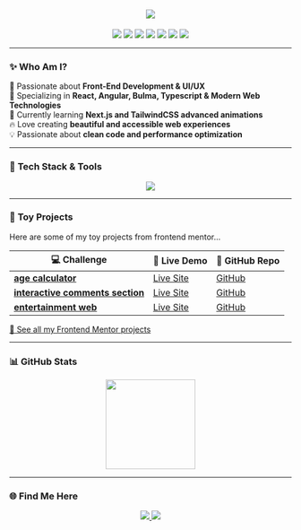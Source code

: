 <h1 align="center">
  <img src="https://readme-typing-svg.herokuapp.com?font=Orbitron&size=35&duration=4000&color=00FFFF&center=true&vCenter=true&width=800&height=50&lines=Hey,+I+am+Ellie+👩🏻‍💻;Turning+Designs+Into+Reality+😃;Always+Learning+New+Technologies+🔥" />
</h1>

<p align="center">
  <img src="https://img.shields.io/badge/React-%2361DAFB.svg?style=for-the-badge&logo=react&logoColor=black" />
  <img src="https://img.shields.io/badge/Angular-%23DD0031.svg?style=for-the-badge&logo=angular&logoColor=white" />
  <img src="https://img.shields.io/badge/TypeScript-%233178C6.svg?style=for-the-badge&logo=typescript&logoColor=white" />  
  <img src="https://img.shields.io/badge/Bulma-%2300D1B2.svg?style=for-the-badge&logo=bulma&logoColor=white" />
  <img src="https://img.shields.io/badge/TailwindCSS-%2306B6D4.svg?style=for-the-badge&logo=tailwindcss&logoColor=white" />
  <img src="https://img.shields.io/badge/HTML5-%23E34F26.svg?style=for-the-badge&logo=html5&logoColor=white" />
  <img src="https://img.shields.io/badge/CSS3-%231572B6.svg?style=for-the-badge&logo=css3&logoColor=white" />
</p>

---

### ✨ **Who Am I?**
 🚀 Passionate about **Front-End Development & UI/UX** <br/>
 🎨 Specializing in **React, Angular, Bulma, Typescript & Modern Web Technologies** <br/>
 🌱 Currently learning **Next.js and TailwindCSS advanced animations** <br/>
 🔥 Love creating **beautiful and accessible web experiences** <br/>
 💡 Passionate about **clean code and performance optimization** <br/>

---

### 🎨 **Tech Stack & Tools**
<p align="center">
  <img src="https://skillicons.dev/icons?i=html,css,js,ts,react,nextjs,tailwind,figma,vscode,git,github" />
</p>

---

### 🚀 **Toy Projects**

Here are some of my toy projects from frontend mentor...

| 💻 Challenge | 🚀 Live Demo | 📌 GitHub Repo |
|-------------|------------|--------------|
| **[age calculator](https://www.frontendmentor.io/solutions/age-calculator-using-react-bulma-3brmIHNQBm)** | [Live Site](https://elliekoooo.github.io/frontend-mentor-challenges/age-calculator-app/) | [GitHub](https://github.com/elliekoooo/frontend-mentor-challenges/tree/develop_ellie/age-calculator-app) |
| **[interactive comments section](https://www.frontendmentor.io/solutions/interactive-comments-section-CqJnCPz0Mc)** | [Live Site](https://elliekoooo.github.io/frontend-mentor-challenges/interactive-comments-section/) | [GitHub](https://github.com/elliekoooo/frontend-mentor-challenges/tree/develop_ellie/interactive-comments-section) |
| **[entertainment web](https://www.frontendmentor.io/solutions/entertainment-webapp-k1NU4JKoc4)** | [Live Site](https://elliekoooo.github.io/frontend-mentor-challenges/entertainment-webapp/) | [GitHub](https://github.com/elliekoooo/frontend-mentor-challenges/tree/develop/entertainment-webapp) |

[🔗 See all my Frontend Mentor projects](https://www.frontendmentor.io/profile/elliekoooo)

---

### 📊 **GitHub Stats**
<p align="center">
   <img src="https://github-readme-stats.vercel.app/api/top-langs/?username=elliekoooo&layout=compact&hide_border=true&theme=tokyonight" height="160" />
</p>

---

### 🌐 **Find Me Here**
<p align="center">
  <a href="https://elliekoooo.github.io/#projects" target="blank">
    <img src="https://img.shields.io/badge/Portfolio-%2312100E.svg?style=for-the-badge&logo=vercel&logoColor=white" />
  </a>
   <a href="https://medium.com/@elliekoooo">
    <img src="https://img.shields.io/badge/Medium-Read%20Articles-%23292929.svg?style=for-the-badge&logo=medium&logoColor=white" />
  </a>
</p>
